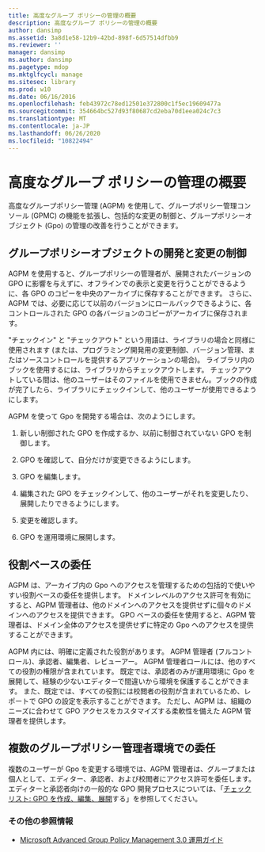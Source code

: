 ```yaml
---
title: 高度なグループ ポリシーの管理の概要
description: 高度なグループ ポリシーの管理の概要
author: dansimp
ms.assetid: 3a8d1e58-12b9-42bd-898f-6d57514dfbb9
ms.reviewer: ''
manager: dansimp
ms.author: dansimp
ms.pagetype: mdop
ms.mktglfcycl: manage
ms.sitesec: library
ms.prod: w10
ms.date: 06/16/2016
ms.openlocfilehash: feb43972c78ed12501e372800c1f5ec19609477a
ms.sourcegitcommit: 354664bc527d93f80687cd2eba70d1eea024c7c3
ms.translationtype: MT
ms.contentlocale: ja-JP
ms.lasthandoff: 06/26/2020
ms.locfileid: "10822494"
---
```

# 高度なグループ ポリシーの管理の概要


高度なグループポリシー管理 (AGPM) を使用して、グループポリシー管理コンソール (GPMC) の機能を拡張し、包括的な変更の制御と、グループポリシーオブジェクト (Gpo) の管理の改善を行うことができます。

## グループポリシーオブジェクトの開発と変更の制御


AGPM を使用すると、グループポリシーの管理者が、展開されたバージョンの GPO に影響を与えずに、オフラインでの表示と変更を行うことができるように、各 GPO のコピーを中央のアーカイブに保存することができます。 さらに、AGPM では、必要に応じて以前のバージョンにロールバックできるように、各コントロールされた GPO の各バージョンのコピーがアーカイブに保存されます。

"チェックイン" と "チェックアウト" という用語は、ライブラリの場合と同様に使用されます (または、プログラミング開発用の変更制御、バージョン管理、またはソースコントロールを提供するアプリケーションの場合)。 ライブラリ内のブックを使用するには、ライブラリからチェックアウトします。 チェックアウトしている間は、他のユーザーはそのファイルを使用できません。ブックの作成が完了したら、ライブラリにチェックインして、他のユーザーが使用できるようにします。

AGPM を使って Gpo を開発する場合は、次のようにします。

1.  新しい制御された GPO を作成するか、以前に制御されていない GPO を制御します。

2.  GPO を確認して、自分だけが変更できるようにします。

3.  GPO を編集します。

4.  編集された GPO をチェックインして、他のユーザーがそれを変更したり、展開したりできるようにします。

5.  変更を確認します。

6.  GPO を運用環境に展開します。

## 役割ベースの委任


AGPM は、アーカイブ内の Gpo へのアクセスを管理するための包括的で使いやすい役割ベースの委任を提供します。 ドメインレベルのアクセス許可を有効にすると、AGPM 管理者は、他のドメインへのアクセスを提供せずに個々のドメインへのアクセスを提供できます。 GPO ベースの委任を使用すると、AGPM 管理者は、ドメイン全体のアクセスを提供せずに特定の Gpo へのアクセスを提供することができます。

AGPM 内には、明確に定義された役割があります。 AGPM 管理者 (フルコントロール)、承認者、編集者、レビューアー。 AGPM 管理者ロールには、他のすべての役割の権限が含まれています。 既定では、承認者のみが運用環境に Gpo を展開して、経験の少ないエディターで間違いから環境を保護することができます。 また、既定では、すべての役割には校閲者の役割が含まれているため、レポートで GPO の設定を表示することができます。 ただし、AGPM は、組織のニーズに合わせて GPO アクセスをカスタマイズする柔軟性を備えた AGPM 管理者を提供します。

## 複数のグループポリシー管理者環境での委任


複数のユーザーが Gpo を変更する環境では、AGPM 管理者は、グループまたは個人として、エディター、承認者、および校閲者にアクセス許可を委任します。 エディターと承認者向けの一般的な GPO 開発プロセスについては、「[チェックリスト: GPO を作成、編集、展開](checklist-create-edit-and-deploy-a-gpo-agpm30ops.md)する」を参照してください。

### その他の参照情報

-   [Microsoft Advanced Group Policy Management 3.0 運用ガイド](operations-guide-for-microsoft-advanced-group-policy-management-30-agpm30ops.md)

 

 





